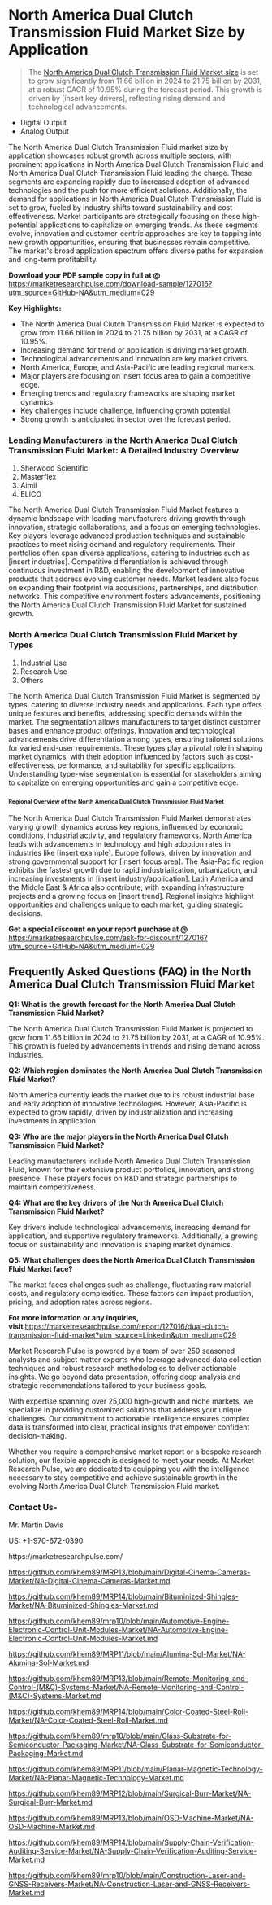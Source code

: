 <h1>North America Dual Clutch Transmission Fluid Market&nbsp;Size by Application</h1><blockquote><p>The <a href="https://marketresearchpulse.com/download-sample/127016?utm_source=GitHub-NA&amp;utm_medium=029">North America Dual Clutch Transmission Fluid Market size</a> is set to grow significantly from 11.66 billion in 2024 to 21.75 billion by 2031, at a robust CAGR of 10.95% during the forecast period. This growth is driven by [insert key drivers], reflecting rising demand and technological advancements.</p></blockquote><ul><li>Digital Output<li> Analog Output</li></ul><p>The North America Dual Clutch Transmission Fluid market size by application showcases robust growth across multiple sectors, with prominent applications in North America Dual Clutch Transmission Fluid and North America Dual Clutch Transmission Fluid leading the charge. These segments are expanding rapidly due to increased adoption of advanced technologies and the push for more efficient solutions. Additionally, the demand for applications in North America Dual Clutch Transmission Fluid is set to grow, fueled by industry shifts toward sustainability and cost-effectiveness. Market participants are strategically focusing on these high-potential applications to capitalize on emerging trends. As these segments evolve, innovation and customer-centric approaches are key to tapping into new growth opportunities, ensuring that businesses remain competitive. The market's broad application spectrum offers diverse paths for expansion and long-term profitability.</p><p><strong>Download your PDF sample copy in full at @ </strong><a href="https://marketresearchpulse.com/download-sample/127016?utm_source=GitHub-NA&amp;utm_medium=029">https://marketresearchpulse.com/download-sample/127016?utm_source=GitHub-NA&amp;utm_medium=029</a></p><p><strong>Key Highlights: </strong></p><ul><li>The North America Dual Clutch Transmission Fluid Market is expected to grow from 11.66 billion in 2024 to 21.75 billion by 2031, at a CAGR of 10.95%.</li><li>Increasing demand for trend or application is driving market growth.</li><li>Technological advancements and innovation are key market drivers.</li><li>North America, Europe, and Asia-Pacific are leading regional markets.</li><li>Major players are focusing on insert focus area to gain a competitive edge.</li><li>Emerging trends and regulatory frameworks are shaping market dynamics.</li><li>Key challenges include challenge, influencing growth potential.</li><li>Strong growth is anticipated in sector over the forecast period.</li></ul><h3>Leading Manufacturers in the North America Dual Clutch Transmission Fluid Market: A Detailed Industry Overview</h3><ol><li>Sherwood Scientific</li><li>Masterflex</li><li>Aimil</li><li>ELICO</li></ol><div class="flex max-w-full flex-col flex-grow"><div class="min-h-8 text-message flex w-full flex-col items-end gap-2 whitespace-normal break-words [.text-message+&amp;]:mt-5" dir="auto" data-message-author-role="assistant" data-message-id="fd8432e4-4910-450d-b182-61b7bfb0a01f" data-message-model-slug="gpt-4o"><div class="flex w-full flex-col gap-1 empty:hidden first:pt-[3px]"><div class="markdown prose w-full break-words dark:prose-invert light"><p>The North America Dual Clutch Transmission Fluid Market features a dynamic landscape with leading manufacturers driving growth through innovation, strategic collaborations, and a focus on emerging technologies. Key players leverage advanced production techniques and sustainable practices to meet rising demand and regulatory requirements. Their portfolios often span diverse applications, catering to industries such as [insert industries]. Competitive differentiation is achieved through continuous investment in R&amp;D, enabling the development of innovative products that address evolving customer needs. Market leaders also focus on expanding their footprint via acquisitions, partnerships, and distribution networks. This competitive environment fosters advancements, positioning the North America Dual Clutch Transmission Fluid Market for sustained growth.</p></div></div></div></div><h3>North America Dual Clutch Transmission Fluid Market by Types</h3><ol><li>Industrial Use<li> Research Use<li> Others</li></ol><div class="flex max-w-full flex-col flex-grow"><div class="min-h-8 text-message flex w-full flex-col items-end gap-2 whitespace-normal break-words [.text-message+&amp;]:mt-5" dir="auto" data-message-author-role="assistant" data-message-id="084470be-0bb7-4664-bddf-5156b4f41249" data-message-model-slug="gpt-4o-mini"><div class="flex w-full flex-col gap-1 empty:hidden first:pt-[3px]"><div class="markdown prose w-full break-words dark:prose-invert light"><p>The North America Dual Clutch Transmission Fluid Market is segmented by types, catering to diverse industry needs and applications. Each type offers unique features and benefits, addressing specific demands within the market. The segmentation allows manufacturers to target distinct customer bases and enhance product offerings. Innovation and technological advancements drive differentiation among types, ensuring tailored solutions for varied end-user requirements. These types play a pivotal role in shaping market dynamics, with their adoption influenced by factors such as cost-effectiveness, performance, and suitability for specific applications. Understanding type-wise segmentation is essential for stakeholders aiming to capitalize on emerging opportunities and gain a competitive edge.</p></div></div></div></div><h3><span style="font-size: 11px;">Regional Overview of the North America Dual Clutch Transmission Fluid Market</span></h3><div class="flex max-w-full flex-col flex-grow"><div class="min-h-8 text-message flex w-full flex-col items-end gap-2 whitespace-normal break-words [.text-message+&amp;]:mt-5" dir="auto" data-message-author-role="assistant" data-message-id="e9038762-ce64-4e30-91c9-9bd413514231" data-message-model-slug="gpt-4o-mini"><div class="flex w-full flex-col gap-1 empty:hidden first:pt-[3px]"><div class="markdown prose w-full break-words dark:prose-invert light"><p>The North America Dual Clutch Transmission Fluid Market demonstrates varying growth dynamics across key regions, influenced by economic conditions, industrial activity, and regulatory frameworks. North America leads with advancements in technology and high adoption rates in industries like [insert example]. Europe follows, driven by innovation and strong governmental support for [insert focus area]. The Asia-Pacific region exhibits the fastest growth due to rapid industrialization, urbanization, and increasing investments in [insert industry/application]. Latin America and the Middle East &amp; Africa also contribute, with expanding infrastructure projects and a growing focus on [insert trend]. Regional insights highlight opportunities and challenges unique to each market, guiding strategic decisions.</p></div></div></div></div><p><strong>Get a special discount on your report purchase at @ </strong><a href="https://marketresearchpulse.com/ask-for-discount/127016?utm_source=GitHub-NA&amp;utm_medium=029">https://marketresearchpulse.com/ask-for-discount/127016?utm_source=GitHub-NA&amp;utm_medium=029</a></p><h2>Frequently Asked Questions (FAQ) in the North America Dual Clutch Transmission Fluid Market</h2><p><strong>Q1: What is the growth forecast for the North America Dual Clutch Transmission Fluid Market?</strong></p><p>The North America Dual Clutch Transmission Fluid Market is projected to grow from 11.66 billion in 2024 to 21.75 billion by 2031, at a CAGR of 10.95%. This growth is fueled by advancements in trends and rising demand across industries.</p><p><strong>Q2: Which region dominates the North America Dual Clutch Transmission Fluid Market?</strong></p><p>North America currently leads the market due to its robust industrial base and early adoption of innovative technologies. However, Asia-Pacific is expected to grow rapidly, driven by industrialization and increasing investments in application.</p><p><strong>Q3: Who are the major players in the North America Dual Clutch Transmission Fluid Market?</strong></p><p>Leading manufacturers include North America Dual Clutch Transmission Fluid, known for their extensive product portfolios, innovation, and strong presence. These players focus on R&amp;D and strategic partnerships to maintain competitiveness.</p><p><strong>Q4: What are the key drivers of the North America Dual Clutch Transmission Fluid Market?</strong></p><p>Key drivers include technological advancements, increasing demand for application, and supportive regulatory frameworks. Additionally, a growing focus on sustainability and innovation is shaping market dynamics.</p><p><strong>Q5: What challenges does the North America Dual Clutch Transmission Fluid Market face?</strong></p><p>The market faces challenges such as challenge, fluctuating raw material costs, and regulatory complexities. These factors can impact production, pricing, and adoption rates across regions.</p><p><strong>For more information or any inquiries, visit&nbsp;</strong><a href="https://marketresearchpulse.com/report/127016/dual-clutch-transmission-fluid-market?utm_source=Linkedin&utm_medium=029">https://marketresearchpulse.com/report/127016/dual-clutch-transmission-fluid-market?utm_source=Linkedin&utm_medium=029</a></p><p>Market Research Pulse is powered by a team of over 250 seasoned analysts and subject matter experts who leverage advanced data collection techniques and robust research methodologies to deliver actionable insights. We go beyond data presentation, offering deep analysis and strategic recommendations tailored to your business goals.</p><p>With expertise spanning over 25,000 high-growth and niche markets, we specialize in providing customized solutions that address your unique challenges. Our commitment to actionable intelligence ensures complex data is transformed into clear, practical insights that empower confident decision-making.</p><p>Whether you require a comprehensive market report or a bespoke research solution, our flexible approach is designed to meet your needs. At Market Research Pulse, we are dedicated to equipping you with the intelligence necessary to stay competitive and achieve sustainable growth in the evolving North America Dual Clutch Transmission Fluid market.</p><h3><strong>Contact Us-</strong></h3><p>Mr. Martin Davis</p><p>US: +1-970-672-0390</p><p>https://marketresearchpulse.com/</p><p><a href="https://github.com/khem89/MRP13/blob/main/Digital-Cinema-Cameras-Market/NA-Digital-Cinema-Cameras-Market.md">https://github.com/khem89/MRP13/blob/main/Digital-Cinema-Cameras-Market/NA-Digital-Cinema-Cameras-Market.md</a></p><p><a href="https://github.com/khem89/MRP14/blob/main/Bituminized-Shingles-Market/NA-Bituminized-Shingles-Market.md">https://github.com/khem89/MRP14/blob/main/Bituminized-Shingles-Market/NA-Bituminized-Shingles-Market.md</a></p><p><a href="https://github.com/khem89/mrp10/blob/main/Automotive-Engine-Electronic-Control-Unit-Modules-Market/NA-Automotive-Engine-Electronic-Control-Unit-Modules-Market.md">https://github.com/khem89/mrp10/blob/main/Automotive-Engine-Electronic-Control-Unit-Modules-Market/NA-Automotive-Engine-Electronic-Control-Unit-Modules-Market.md</a></p><p><a href="https://github.com/khem89/MRP11/blob/main/Alumina-Sol-Market/NA-Alumina-Sol-Market.md">https://github.com/khem89/MRP11/blob/main/Alumina-Sol-Market/NA-Alumina-Sol-Market.md</a></p><p><a href="https://github.com/khem89/MRP13/blob/main/Remote-Monitoring-and-Control-(M&C)-Systems-Market/NA-Remote-Monitoring-and-Control-(M&C)-Systems-Market.md">https://github.com/khem89/MRP13/blob/main/Remote-Monitoring-and-Control-(M&C)-Systems-Market/NA-Remote-Monitoring-and-Control-(M&C)-Systems-Market.md</a></p><p><a href="https://github.com/khem89/MRP14/blob/main/Color-Coated-Steel-Roll-Market/NA-Color-Coated-Steel-Roll-Market.md">https://github.com/khem89/MRP14/blob/main/Color-Coated-Steel-Roll-Market/NA-Color-Coated-Steel-Roll-Market.md</a></p><p><a href="https://github.com/khem89/mrp10/blob/main/Glass-Substrate-for-Semiconductor-Packaging-Market/NA-Glass-Substrate-for-Semiconductor-Packaging-Market.md">https://github.com/khem89/mrp10/blob/main/Glass-Substrate-for-Semiconductor-Packaging-Market/NA-Glass-Substrate-for-Semiconductor-Packaging-Market.md</a></p><p><a href="https://github.com/khem89/MRP11/blob/main/Planar-Magnetic-Technology-Market/NA-Planar-Magnetic-Technology-Market.md">https://github.com/khem89/MRP11/blob/main/Planar-Magnetic-Technology-Market/NA-Planar-Magnetic-Technology-Market.md</a></p><p><a href="https://github.com/khem89/MRP12/blob/main/Surgical-Burr-Market/NA-Surgical-Burr-Market.md">https://github.com/khem89/MRP12/blob/main/Surgical-Burr-Market/NA-Surgical-Burr-Market.md</a></p><p><a href="https://github.com/khem89/MRP13/blob/main/OSD-Machine-Market/NA-OSD-Machine-Market.md">https://github.com/khem89/MRP13/blob/main/OSD-Machine-Market/NA-OSD-Machine-Market.md</a></p><p><a href="https://github.com/khem89/MRP14/blob/main/Supply-Chain-Verification-Auditing-Service-Market/NA-Supply-Chain-Verification-Auditing-Service-Market.md">https://github.com/khem89/MRP14/blob/main/Supply-Chain-Verification-Auditing-Service-Market/NA-Supply-Chain-Verification-Auditing-Service-Market.md</a></p><p><a href="https://github.com/khem89/mrp10/blob/main/Construction-Laser-and-GNSS-Receivers-Market/NA-Construction-Laser-and-GNSS-Receivers-Market.md">https://github.com/khem89/mrp10/blob/main/Construction-Laser-and-GNSS-Receivers-Market/NA-Construction-Laser-and-GNSS-Receivers-Market.md</a></p>
